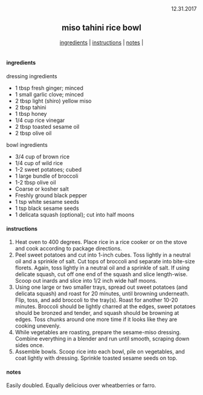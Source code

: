<p align="right">12.31.2017</p>

<h2 align="center">miso tahini rice bowl</h2>

<div align="center">
  <a href="#ingredients">ingredients</a> | 
  <a href="#instructions">instructions</a> | 
  <a href="#notes">notes</a> | 
</div>
<br>

#### ingredients
dressing ingredients
- 1 tbsp fresh ginger; minced
- 1 small garlic clove; minced
- 2 tbsp light (shiro) yellow miso
- 2 tbsp tahini
- 1 tbsp honey
- 1/4 cup rice vinegar
- 2 tbsp toasted sesame oil
- 2 tbsp olive oil

bowl ingredients
- 3/4 cup of brown rice 
- 1/4 cup of wild rice
- 1-2 sweet potatoes; cubed
- 1 large bundle of broccoli
- 1-2 tbsp olive oil
- Coarse or kosher salt
- Freshly ground black pepper
- 1 tsp white sesame seeds
- 1 tsp black sesame seeds
- 1 delicata squash (optional); cut into half moons

#### instructions
1. Heat oven to 400 degrees. Place rice in a rice cooker or on the stove and cook according to package directions. 
2. Peel sweet potatoes and cut into 1-inch cubes. Toss lightly in a neutral oil and a sprinkle of salt. Cut tops of broccoli and separate into bite-size florets. Again, toss lightly in a neutral oil and a sprinkle of salt. If using delicate squash, cut off one end of the squash and slice length-wise. Scoop out inards and slice into 1/2 inch wide half moons. 
3. Using one large or two smaller trays, spread out sweet potatoes (and delicata squash) and roast for 20 minutes, until browning underneath. Flip, toss, and add broccoli to the tray(s). Roast for another 10-20 minutes. Broccoli should be lightly charred at the edges, sweet potatoes should be bronzed and tender, and squash should be browning at edges. Toss chunks around one more time if it looks like they are cooking unevenly.
4. While vegetables are roasting, prepare the sesame-miso dressing. Combine everything in a blender and run until smooth, scraping  down sides once. 
5. Assemble bowls. Scoop rice into each bowl, pile on vegetables, and coat lightly with dressing. Sprinkle toasted sesame seeds on top.

#### notes
Easily doubled. 
Equally delicious over wheatberries or farro. 
